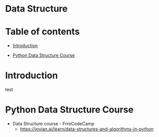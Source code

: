# Data Structure

# Table of contents

- [Introduction](#introduction)

- [Python Data Structure Course](#python-data-structure-course)

# Introduction

test

# Python Data Structure Course

- Data Structure course - FrreCodeCamp
    - https://jovian.ai/learn/data-structures-and-algorithms-in-python